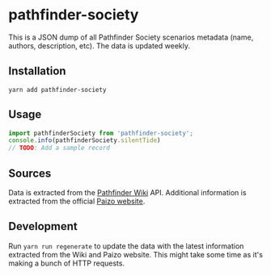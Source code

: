 # pathfinder-society

This is a JSON dump of all Pathfinder Society scenarios metadata (name, authors,
description, etc). The data is updated weekly.

## Installation

```shell
yarn add pathfinder-society
```

## Usage

```js
import pathfinderSociety from 'pathfinder-society';
console.info(pathfinderSociety.silentTide)
// TODO: Add a sample record
```

## Sources

Data is extracted from the [Pathfinder
Wiki](https://pathfinderwiki.com/wiki/Pathfinder_Wiki) API. Additional
information is extracted from the official [Paizo website](https://paizo.com).

## Development

Run `yarn run regenerate` to update the data with the latest information
extracted from the Wiki and Paizo website. This might take some time as it's
making a bunch of HTTP requests.




